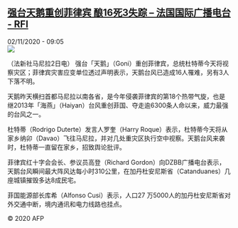 <!--1604307439000-->
[强台天鹅重创菲律宾  酿16死3失踪 – 法国国际广播电台 - RFI](http://www.rfi.fr//cn/contenu/20201102-%E5%BC%BA%E5%8F%B0%E5%A4%A9%E9%B9%85%E9%87%8D%E5%88%9B%E8%8F%B2%E5%BE%8B%E5%AE%BE-%E9%85%BF16%E6%AD%BB3%E5%A4%B1%E8%B8%AA)
------

<div>02/11/2020 - 09:05</div><img src="https://s.rfi.fr/media/display/224b0d6c-1ce7-11eb-9115-005056bff430/w:310/p:16x9/int0006b.201102160501.jpg"><div class="t-content__body u-clearfix"><p>（法新社马尼拉2日电）    强台「天鹅」（Goni）重创菲律宾，总统杜特蒂今天将视察灾区；菲律宾灾害应变单位透过声明表示，天鹅台风已造成16人罹难，另有3人下落不明。</p><p>    天鹅昨天横扫首都马尼拉以南各省，是今年侵袭菲律宾的第18个热带气旋，也是继2013年「海燕」（Haiyan）台风重创菲国、夺走逾6300条人命以来，威力最强的台风之一。</p><p>    杜特蒂（Rodrigo Duterte）发言人罗奎（Harry Roque）表示，杜特蒂今天将从家乡纳卯（Davao）飞往马尼拉，并对几处重灾区执行空中视察。天鹅台风来袭时，杜特蒂一直留在家乡，招致舆论批评。</p><p>    菲律宾红十字会会长、参议员高登（Richard Gordon）向DZBB广播电台表示，天鹅台风瞬间最大阵风达每小时310公里，在加丹杜安尼斯省（Catanduanes）几座城镇摧毁多达8成民宅。</p><p>    菲国能源部长库希（Alfonso Cusi）表示，人口27 万5000人的加丹杜安尼斯省对外交通中断，境内通讯和电力线路也挂点。</p><p class="t-copyright">© 2020 AFP</p>        </div>
